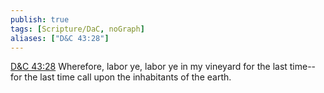 ```yaml
---
publish: true
tags: [Scripture/DaC, noGraph]
aliases: ["D&C 43:28"]
---
```

[D&C 43:28](https://churchofjesuschrist.org/study/scriptures/dc-testament/dc/43?lang=eng&id=p28#p28) Wherefore, labor ye, labor ye in my vineyard for the last time--for the last time call upon the inhabitants of the earth.
